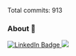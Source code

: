 
Total commits: 913
<!--
**hminle/hminle** is a ✨ _special_ ✨ repository because its `README.md` (this file) appears on your GitHub profile.


Here are some ideas to get you started:

- 🔭 I’m currently working on ...
- 🌱 I’m currently learning ...
- 👯 I’m looking to collaborate on ...
- 🤔 I’m looking for help with ...
- 💬 Ask me about ...
- 📫 How to reach me: ...
- 😄 Pronouns: ...
- ⚡ Fun fact: ...
-->

### About 👋

<div id="header" align="left">
  <div id="badges">
  <a href="https://www.linkedin.com/in/hminle">
    <img src="https://img.shields.io/badge/LinkedIn-blue?style=for-the-badge&logo=linkedin&logoColor=white" alt="LinkedIn Badge"/>
  </a>
  <a href="https://hminle.com">
    <img src="https://img.shields.io/website?style=for-the-badge&url=https%3A%2F%2Fhminle.com"/>
    </a>
</div>
</div>

<!-- [![Hminle's GitHub stats](https://github-readme-stats.vercel.app/api?username=hminle)](https://github.com/anuraghazra/github-readme-stats) -->
<!--
![hminle's Stats](https://github-readme-stats.vercel.app/api?username=hminle&theme=monokai&show_icons=true&hide_border=false&count_private=true)

![hminle's Streak](https://github-readme-streak-stats.herokuapp.com/?user=hminle&theme=monokai&hide_border=false)

![hminle's Top Languages](https://github-readme-stats.vercel.app/api/top-langs/?username=hminle&theme=monokai&show_icons=true&hide_border=false&layout=compact) -->

